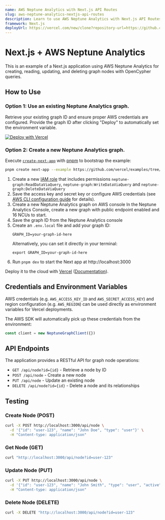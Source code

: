 ```yaml
---
name: AWS Neptune Analytics with Next.js API Routes
slug: aws-neptune-analytics-nextjs-api-routes
description: Learn to use AWS Neptune Analytics with Next.js API Routes for graph database operations.
framework: Next.js
deployUrl: https://vercel.com/new/clone?repository-url=https://github.com/vercel/examples/tree/main/solutions/aws-neptune-analytics&project-name=aws-neptune-analytics&repository-name=aws-neptune-analytics&env=GRAPH_ID&envDescription=AWS%20Neptune%20Analytics%20Graph%20ID
---
```


# Next.js + AWS Neptune Analytics

This is an example of a Next.js application using AWS Neptune Analytics for creating, reading, updating, and deleting graph nodes with OpenCypher queries.

## How to Use

### **Option 1: Use an existing Neptune Analytics graph.**

Retrieve your existing graph ID and ensure proper AWS credentials are configured. Provide the graph ID after clicking "Deploy" to automatically set the environment variable.

[![Deploy with Vercel](https://vercel.com/button)](https://vercel.com/new/clone?repository-url=https://github.com/vercel/examples/tree/main/solutions/aws-neptune-analytics&project-name=aws-neptune-analytics&repository-name=aws-neptune-analytics&env=GRAPH_ID&envDescription=AWS%20Neptune%20Analytics%20Graph%20ID)

### **Option 2: Create a new Neptune Analytics graph.**

Execute [`create-next-app`](https://github.com/vercel/next.js/tree/canary/packages/create-next-app) with [pnpm](https://pnpm.io/installation) to bootstrap the example:

```bash
pnpm create next-app --example https://github.com/vercel/examples/tree/main/solutions/aws-neptune-analytics
```

1. Create a new [IAM role](https://aws.amazon.com/iam/) that includes permissions `neptune-graph:ReadDataViaQuery`, `neptune-graph:WriteDataViaQuery` and `neptune-graph:DeleteDataViaQuery`
2. Save the access key and secret key or configure AWS credentials (see [AWS CLI configuration guide](https://docs.aws.amazon.com/cli/latest/userguide/cli-configure-files.html) for details).
3. Create a new Neptune Analytics graph on AWS console
   In the Neptune Analytics Console, create a new graph with public endpoint enabled and 16 NCUs to start.
4. Save the graph ID from the Neptune Analytics console
5. Create an `.env.local` file and add your graph ID:
   ```
   GRAPH_ID=your-graph-id-here
   ```
   Alternatively, you can set it directly in your terminal:
   ```
   export GRAPH_ID=your-graph-id-here
   ```
6. Run `pnpm dev` to start the Next app at http://localhost:3000

Deploy it to the cloud with [Vercel](https://vercel.com/new?utm_source=github&utm_medium=readme&utm_campaign=edge-middleware-eap) ([Documentation](https://nextjs.org/docs/deployment)).

## Credentials and Environment Variables

AWS credentials (e.g. `AWS_ACCESS_KEY_ID` and `AWS_SECRET_ACCESS_KEY`) and region configuration (e.g. `AWS_REGION`) can be used directly as environment variables for Vercel deployments.

The AWS SDK will automatically pick up these credentials from the environment:

```js
const client = new NeptuneGraphClient({})
```

## API Endpoints

The application provides a RESTful API for graph node operations:

- `GET /api/node?id={id}` - Retrieve a node by ID
- `POST /api/node` - Create a new node
- `PUT /api/node` - Update an existing node
- `DELETE /api/node?id={id}` - Delete a node and its relationships

## Testing

### Create Node (POST)

```bash
curl -X POST http://localhost:3000/api/node \
  -d '{"id": "user-123", "name": "John Doe", "type": "user"}' \
  -H "Content-type: application/json"
```

### Get Node (GET)

```bash
curl "http://localhost:3000/api/node?id=user-123"
```

### Update Node (PUT)

```bash
curl -X PUT http://localhost:3000/api/node \
  -d '{"id": "user-123", "name": "John Smith", "type": "user", "active": true}' \
  -H "Content-type: application/json"
```

### Delete Node (DELETE)

```bash
curl -X DELETE "http://localhost:3000/api/node?id=user-123"
```

